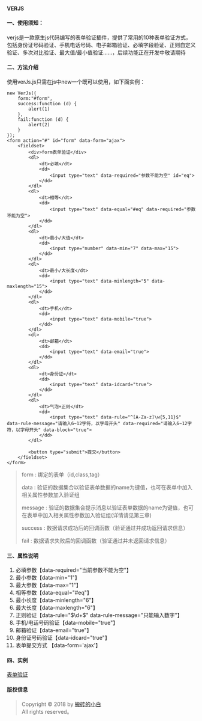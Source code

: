 #### VERJS

#### 一、使用须知：
 verjs是一款原生js代码编写的表单验证插件，提供了常用的10种表单验证方式，包括身份证号码验证、手机电话号码、电子邮箱验证、必填字段验证、正则自定义验证、多次对比验证、最大值/最小值验证……，后续功能正在开发中敬请期待
#### 二、方法介绍
 使用verJs.js只需在js中new一个既可以使用，如下面实例：
 ~~~
 new VerJs({
     form:"#form",
     success:function (d) {
         alert(1)
     },
     fail:function (d) {
         alert(2)
     }
 });
 <form action="#" id="form" data-form="ajax">
     <fieldset>
         <div>form表单验证</div>
         <dl>
             <dt>必填</dt>
             <dd>
                 <input type="text" data-required="参数不能为空" id="eq">
             </dd>
         </dl>
         <dl>
             <dt>相等</dt>
             <dd>
                 <input type="text" data-equal="#eq" data-required="参数不能为空">
             </dd>
         </dl>
         <dl>
             <dt>最小/大值</dt>
             <dd>
                 <input type="number" data-min="7" data-max="15">
             </dd>
         </dl>
         <dl>
             <dt>最小/大长度</dt>
             <dd>
                 <input type="text" data-minlength="5" data-maxlength="15">
             </dd>
         </dl>
         <dl>
             <dt>手机</dt>
             <dd>
                 <input type="text" data-mobile="true">
             </dd>
         </dl>
         <dl>
             <dt>邮箱</dt>
             <dd>
                 <input type="text" data-email="true">
             </dd>
         </dl>
         <dl>
             <dt>身份证</dt>
             <dd>
                 <input type="text" data-idcard="true">
             </dd>
         </dl>
         <dl>
             <dt>气泡+正则</dt>
             <dd>
                 <input type="text" data-rule="^[A-Za-z]\w{5,11}$" data-rule-message="请输入6~12字符，以字母开头" data-required="请输入6~12字符，以字母开头" data-block="true">
             </dd>
         </dl>
 
         <button type="submit">提交</button>
     </fieldset>
 </form>
 ~~~
   >form : 绑定的表单（id,class,tag）
   >
   >data : 验证的数据集合以验证表单数据的name为键值，也可在表单中加入相关属性参数加入验证组
   >
   >message : 验证的数据集合提示消息以验证表单数据的name为键值，也可在表单中加入相关属性参数加入验证组(详情请见第三章)
   >
   >success : 数据请求成功后的回调函数（验证通过并成功返回请求信息）
   >
   >fail : 数据请求失败后的回调函数（验证通过并未返回请求信息）   
#### 三、属性说明
 1. 必填参数【data-required="当前参数不能为空"】
 2. 最小参数【data-min="1"】
 3. 最大参数【data-max="1"】
 4. 相等参数【data-equal="#eq"】
 5. 最小长度【data-minlength="6"】
 6. 最大长度【data-maxlength="6"】
 7. 正则验证【data-rule="$\d+$" data-rule-message="只能输入数字"】
 8. 手机/电话号码验证【data-mobile="true"】
 9. 邮箱验证【data-email="true"】
 10. 身份证号码验证【data-idcard="true"】
 11. 表单提交方式 【data-form='ajax'】 
#### 四、实例
[表单验证](https://www.xincheng-blog.cn/details.html?id=20190402IBEltJcvSM)
#### 版权信息
 > Copyright © 2018 by [搬砖的小白](https://www.xincheng-blog.cn)  
 > All rights reserved。